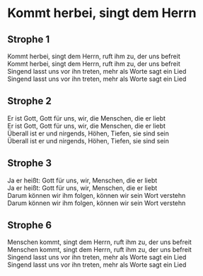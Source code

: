 # Kommt herbei, singt dem Herrn

## Strophe 1
Kommt herbei, singt dem Herrn, ruft ihm zu, der uns befreit<br>
Kommt herbei, singt dem Herrn, ruft ihm zu, der uns befreit<br>
Singend lasst uns vor ihn treten, mehr als Worte sagt ein Lied<br>
Singend lasst uns vor ihn treten, mehr als Worte sagt ein Lied<br>

## Strophe 2
Er ist Gott, Gott für uns, wir, die Menschen, die er liebt<br>
Er ist Gott, Gott für uns, wir, die Menschen, die er liebt<br>
Überall ist er und nirgеnds, Höhen, Tiefen, siе sind sein<br>
Überall ist er und nirgends, Höhen, Tiefen, sie sind sein<br>

## Strophe 3
Ja er heißt: Gott für uns, wir, Menschen, die er liebt<br>
Ja er heißt: Gott für uns, wir, Menschen, die er liebt<br>
Darum können wir ihm folgen, können wir sein Wort verstehn<br>
Darum können wir ihm folgen, können wir sein Wort verstehn<br>

## Strophe 6
Menschen kommt, singt dem Herrn, ruft ihm zu, der uns befreit<br>
Menschen kommt, singt dem Herrn, ruft ihm zu, der uns befreit<br>
Singend lasst uns vor ihn treten, mehr als Worte sagt ein Lied<br>
Singend lasst uns vor ihn treten, mehr als Worte sagt ein Lied<br>
